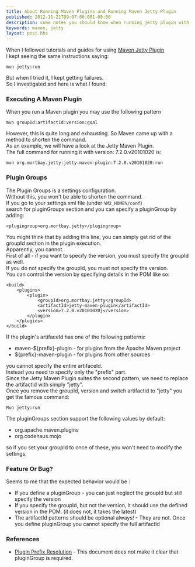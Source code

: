 ```yaml
---
title: About Running Maven Plugins and Running Maven Jetty Plugin
published: 2012-11-21T09:07:00.001-08:00
description: some notes you should know when running jetty plugin with maven
keywords: maven, jetty
layout: post.hbs
---
```



When I followed tutorials and guides for using [Maven Jetty Plugin](http://docs.codehaus.org/display/JETTY/Maven+Jetty+Plugin)  
I kept seeing the same instructions saying:

```
mvn jetty:run
```

But when I tried it, I kept getting failures.  
So I investigated and here is what I found.  

### Executing A Maven Plugin

When you run a Maven plugin you may use the following pattern

```
mvn groupId:artifactId:version:goal
```

However, this is quite long and exhausting. So Maven came up with a method to shorten the command.  
As an example, we will have a look at the Jetty Maven Plugin.  
The full command for running it with version: 7.2.0.v20101020 is:

```
mvn org.mortbay.jetty:jetty-maven-plugin:7.2.0.v20101020:run  
```

### Plugin Groups

The Plugin Groups is a settings configuration.  
Without this, you won't be able to shorten the command.  
If you go to your settings.xml file (under `%M2_HOME%/conf`)  
search for pluginGroups section and you can specify a pluginGroup by adding:

```
<plugingroup>org.mortbay.jetty</plugingroup>  
```

You might think that by adding this line, you can simply get rid of the groupId section in the plugin execution.  
Apparently, you cannot.  
First of all - if you want to specify the version, you must specify the groupId as well.  
If you do not specify the groupId, you must not specify the version.  
You can control the version by specifying details in the POM like so:

```
<build>
    <plugins>
        <plugin>
            <groupId>org.mortbay.jetty</groupId>
            <artifactId>jetty-maven-plugin</artifactId>
            <version>7.2.0.v20101020}</version>
        </plugin>
    </plugins>
</build>
```

If the plugin's artifaceId has one of the following patterns:

*   maven-${prefix}-plugin - for plugins from the Apache Maven project
*   ${prefix}-maven-plugin - for plugins from other sources

you cannot specify the entire artifaceId.  
Instead you need to specify only the "prefix" part.  
Since the Jetty Maven Plugin suites the second pattern, we need to replace the artifactId with simply "jetty".  
Once you remove the groupId, version and switch artifactId to "jetty" you get the famous command:

```
Mvn jetty:run  
```

The pluginGroups section support the following values by default:

*   org.apache.maven.plugins
*   org.codehaus.mojo

so if you set your groupId to once of these, you won't need to modify the settings.

### Feature Or Bug?

Seems to me that the expected behavior would be :

*   If you define a pluginGroup - you can just neglect the groupId but still specify the version
*   If you specify the groupId, but not the version, it should use the defined version in the POM. (it does not, it takes the latest)
*   The artifactId patterns should be optional always! - They are not. Once you define pluginGroup you cannot specify the full artifactId

### References

* [Plugin Prefix Resolution](http://maven.apache.org/guides/introduction/introduction-to-plugin-prefix-mapping.html) - This document does not make it clear that pluginGroup is required.

